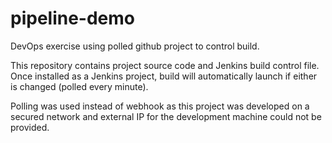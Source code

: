 # pipeline-demo
DevOps exercise using polled github project to control build.

This repository contains project source code and Jenkins build control file.
Once installed as a Jenkins project, build will automatically launch if either is changed (polled every minute).

Polling was used instead of webhook as this project was developed on a secured network and external IP for the development machine could not be provided.

